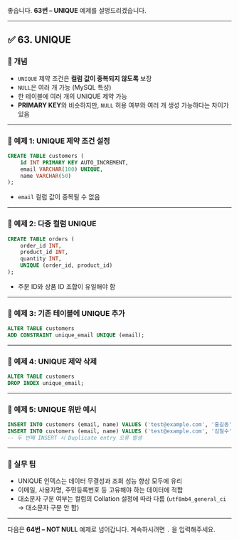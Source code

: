 좋습니다.
**63번 – UNIQUE** 예제를 설명드리겠습니다.

---

## ✅ 63. UNIQUE

### 📌 개념

* `UNIQUE` 제약 조건은 **컬럼 값이 중복되지 않도록** 보장
* `NULL`은 여러 개 가능 (MySQL 특성)
* 한 테이블에 여러 개의 UNIQUE 제약 가능
* **PRIMARY KEY**와 비슷하지만, `NULL` 허용 여부와 여러 개 생성 가능하다는 차이가 있음

---

### 📄 예제 1: UNIQUE 제약 조건 설정

```sql
CREATE TABLE customers (
    id INT PRIMARY KEY AUTO_INCREMENT,
    email VARCHAR(100) UNIQUE,
    name VARCHAR(50)
);
```

* `email` 컬럼 값이 중복될 수 없음

---

### 📄 예제 2: 다중 컬럼 UNIQUE

```sql
CREATE TABLE orders (
    order_id INT,
    product_id INT,
    quantity INT,
    UNIQUE (order_id, product_id)
);
```

* 주문 ID와 상품 ID 조합이 유일해야 함

---

### 📄 예제 3: 기존 테이블에 UNIQUE 추가

```sql
ALTER TABLE customers
ADD CONSTRAINT unique_email UNIQUE (email);
```

---

### 📄 예제 4: UNIQUE 제약 삭제

```sql
ALTER TABLE customers
DROP INDEX unique_email;
```

---

### 📄 예제 5: UNIQUE 위반 예시

```sql
INSERT INTO customers (email, name) VALUES ('test@example.com', '홍길동');
INSERT INTO customers (email, name) VALUES ('test@example.com', '김철수');
-- 두 번째 INSERT 시 Duplicate entry 오류 발생
```

---

### 🧠 실무 팁

* UNIQUE 인덱스는 데이터 무결성과 조회 성능 향상 모두에 유리
* 이메일, 사용자명, 주민등록번호 등 고유해야 하는 데이터에 적합
* 대소문자 구분 여부는 컬럼의 Collation 설정에 따라 다름 (`utf8mb4_general_ci` → 대소문자 구분 안 함)

---

다음은 **64번 – NOT NULL** 예제로 넘어갑니다.
계속하시려면 `.` 을 입력해주세요.
